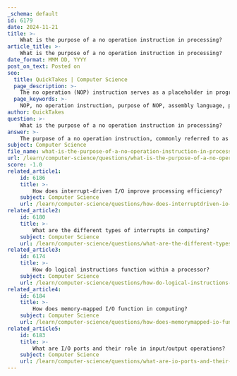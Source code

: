 ```yaml
---
_schema: default
id: 6179
date: 2024-11-21
title: >-
    What is the purpose of a no operation instruction in processing?
article_title: >-
    What is the purpose of a no operation instruction in processing?
date_format: MMM DD, YYYY
post_on_text: Posted on
seo:
  title: QuickTakes | Computer Science
  page_description: >-
    The no operation (NOP) instruction serves as a placeholder in program execution, allowing for timing, code alignment, and control flow management without altering the processor's state.
  page_keywords: >-
    NOP, no operation instruction, purpose of NOP, assembly language, program counter, code alignment, execution delays, control flow, performance considerations, instruction format
author: QuickTakes
question: >-
    What is the purpose of a no operation instruction in processing?
answer: >-
    The purpose of a no operation instruction, commonly referred to as NOP (or NOOP), is to serve as a placeholder in the flow of control within a program without performing any actual computation or modifying the state of the processor. Here are some key points regarding the NOP instruction:\n\n1. **Functionality**: A NOP instruction does not change the status of any bits or registers in the computer, except for the program counter, which advances to the next instruction. This means that while the NOP is executed, it effectively does nothing to alter the program's state.\n\n2. **Instruction Format**: In many assembly languages, the NOP instruction is represented by a specific operation code (often 0000) and does not require any operands. This allows it to be placed between other instructions without affecting their execution.\n\n3. **Use Cases**:\n   - **Timing and Delays**: NOP instructions can be used to introduce delays in execution, which can be useful in certain timing-sensitive applications.\n   - **Alignment**: Compilers and assemblers may insert NOPs to align code to specific memory boundaries, ensuring that subsequent instructions are optimally placed for execution.\n   - **Control Flow**: NOPs can be strategically placed in code to maintain the structure of control flow, especially in scenarios where certain branches or conditions may not be executed.\n\n4. **Performance Considerations**: While NOPs do consume clock cycles as the CPU must decode and execute them, they are often considered harmless in terms of program logic. However, excessive use of NOPs can lead to inefficient use of processing time.\n\n5. **Assembly Language**: In assembly language programming, the NOP instruction is often used as a simple way to ensure that the program counter moves forward without executing any meaningful operation.\n\nIn summary, the NOP instruction is a versatile tool in programming that allows for control flow management, timing adjustments, and code alignment without impacting the overall functionality of the program.
subject: Computer Science
file_name: what-is-the-purpose-of-a-no-operation-instruction-in-processing.md
url: /learn/computer-science/questions/what-is-the-purpose-of-a-no-operation-instruction-in-processing
score: -1.0
related_article1:
    id: 6186
    title: >-
        How does interrupt-driven I/O improve processing efficiency?
    subject: Computer Science
    url: /learn/computer-science/questions/how-does-interruptdriven-io-improve-processing-efficiency
related_article2:
    id: 6180
    title: >-
        What are the different types of interrupts in computing?
    subject: Computer Science
    url: /learn/computer-science/questions/what-are-the-different-types-of-interrupts-in-computing
related_article3:
    id: 6174
    title: >-
        How do logical instructions function within a processor?
    subject: Computer Science
    url: /learn/computer-science/questions/how-do-logical-instructions-function-within-a-processor
related_article4:
    id: 6184
    title: >-
        How does memory-mapped I/O function in computing?
    subject: Computer Science
    url: /learn/computer-science/questions/how-does-memorymapped-io-function-in-computing
related_article5:
    id: 6183
    title: >-
        What are I/O ports and their role in input/output operations?
    subject: Computer Science
    url: /learn/computer-science/questions/what-are-io-ports-and-their-role-in-inputoutput-operations
---
```


&nbsp;